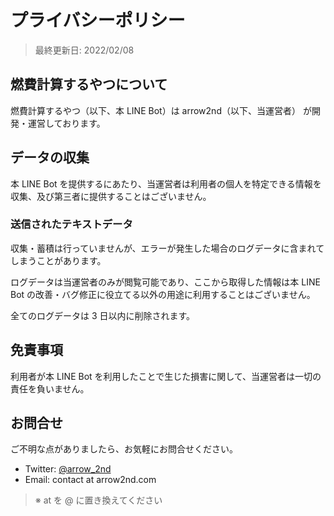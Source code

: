 # プライバシーポリシー

> 最終更新日: 2022/02/08

## 燃費計算するやつについて

燃費計算するやつ（以下、本 LINE Bot）は arrow2nd（以下、当運営者） が開発・運営しております。

## データの収集

本 LINE Bot を提供するにあたり、当運営者は利用者の個人を特定できる情報を収集、及び第三者に提供することはございません。

### 送信されたテキストデータ

収集・蓄積は行っていませんが、エラーが発生した場合のログデータに含まれてしまうことがあります。

ログデータは当運営者のみが閲覧可能であり、ここから取得した情報は本 LINE Bot の改善・バグ修正に役立てる以外の用途に利用することはございません。

全てのログデータは 3 日以内に削除されます。

## 免責事項

利用者が本 LINE Bot を利用したことで生じた損害に関して、当運営者は一切の責任を負いません。

## お問合せ

ご不明な点がありましたら、お気軽にお問合せください。

- Twitter: [@arrow_2nd](https://mobile.twitter.com/arrow_2nd/)
- Email: contact at arrow2nd.com

> ※ at を @ に置き換えてください
